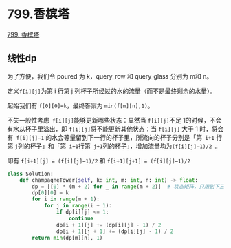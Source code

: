 # 799.香槟塔
[799. 香槟塔](https://leetcode.cn/problems/champagne-tower/)

## 线性dp

为了方便，我们令 poured 为 k，query_row 和 query_glass 分别为 m和 n。

定义`f[i][j]`为第 i 行第 j 列杯子所经过的水的流量（而不是最终剩余的水量）。

起始我们有 `f[0][0]=k`，最终答案为 `min⁡(f[m][n],1)`。

不失一般性考虑` f[i][j]`能够更新哪些状态：显然当 `f[i][j]`不足 1的时候，不会有水从杯子里溢出，即 `f[i][j]`将不能更新其他状态；当 `f[i][j]` 大于 1 时，将会有` f[i][j]−1` 的水会等量留到下一行的杯子里，所流向的杯子分别是「第` i+1` 行第 `j`列的杯子」和「第` i+1`行第` j+1`列的杯子」，增加流量均为`(f[i][j]−1)/2 `。

即有 `f[i+1][j] = (f[i][j]−1)/2` 和  `f[i+1][j+1] = (f[i][j]−1)/2` 

```python
class Solution:
    def champagneTower(self, k: int, m: int, n: int) -> float:
        dp = [[0] * (m + 2) for _ in range(m + 2)]  # 状态矩阵，只用到下三角
        dp[0][0] = k
        for i in range(m + 1):
            for j in range(i + 1):
                if dp[i][j] <= 1:
                    continue
                dp[i + 1][j] += (dp[i][j] - 1) / 2
                dp[i + 1][j + 1] += (dp[i][j] - 1) / 2
        return min(dp[m][n], 1)
```

